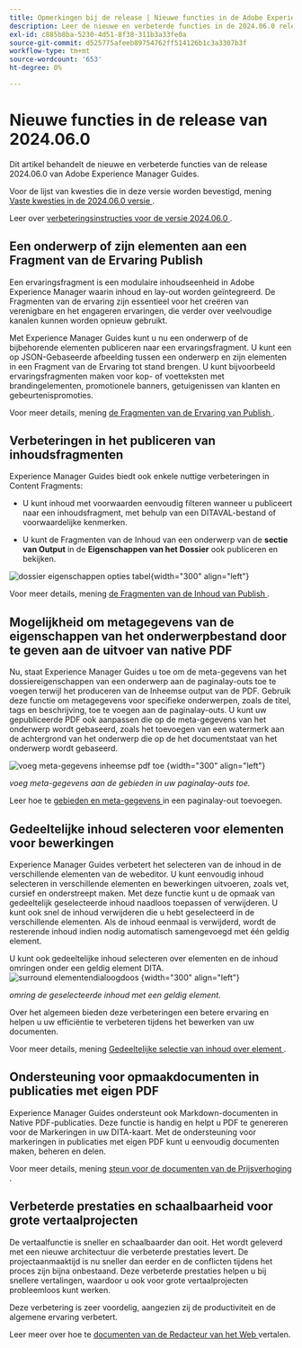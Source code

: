 ```yaml
---
title: Opmerkingen bij de release | Nieuwe functies in de Adobe Experience Manager Guides, release 2024.06.0
description: Leer de nieuwe en verbeterde functies in de 2024.06.0 release van Adobe Experience Manager Guides as a Cloud Service.
exl-id: c885b8ba-5230-4d51-8f38-311b3a33fe0a
source-git-commit: d525775afeeb89754762ff514126b1c3a3307b3f
workflow-type: tm+mt
source-wordcount: '653'
ht-degree: 0%

---
```


# Nieuwe functies in de release van 2024.06.0

Dit artikel behandelt de nieuwe en verbeterde functies van de release 2024.06.0 van Adobe Experience Manager Guides.

Voor de lijst van kwesties die in deze versie worden bevestigd, mening [ Vaste kwesties in de 2024.06.0 versie ](fixed-issues-2024-06-0.md).

Leer over [ verbeteringsinstructies voor de versie 2024.06.0 ](upgrade-instructions-2024-06-0.md).


## Een onderwerp of zijn elementen aan een Fragment van de Ervaring Publish

Een ervaringsfragment is een modulaire inhoudseenheid in Adobe Experience Manager waarin inhoud en lay-out worden geïntegreerd. De Fragmenten van de ervaring zijn essentieel voor het creëren van verenigbare en het engageren ervaringen, die verder over veelvoudige kanalen kunnen worden opnieuw gebruikt.


Met Experience Manager Guides kunt u nu een onderwerp of de bijbehorende elementen publiceren naar een ervaringsfragment. U kunt een op JSON-Gebaseerde afbeelding tussen een onderwerp en zijn elementen in een Fragment van de Ervaring tot stand brengen. U kunt bijvoorbeeld ervaringsfragmenten maken voor kop- of voetteksten met brandingelementen, promotionele banners, getuigenissen van klanten en gebeurtenispromoties.




Voor meer details, mening [ de Fragmenten van de Ervaring van Publish ](../user-guide/publish-experience-fragment.md).


## Verbeteringen in het publiceren van inhoudsfragmenten

Experience Manager Guides biedt ook enkele nuttige verbeteringen in Content Fragments:

- U kunt inhoud met voorwaarden eenvoudig filteren wanneer u publiceert naar een inhoudsfragment, met behulp van een DITAVAL-bestand of voorwaardelijke kenmerken.

- U kunt de Fragmenten van de Inhoud van een onderwerp van de **sectie van Output** in de **Eigenschappen van het Dossier** ook publiceren en bekijken.

![ dossier eigenschappen opties tabel ](./assets/file-properties-outputs-tab.png){width="300" align="left"}

Voor meer details, mening [ de Fragmenten van de Inhoud van Publish ](../user-guide/publish-content-fragment.md).


## Mogelijkheid om metagegevens van de eigenschappen van het onderwerpbestand door te geven aan de uitvoer van native PDF

Nu, staat Experience Manager Guides u toe om de meta-gegevens van het dossiereigenschappen van een onderwerp aan de paginalay-outs toe te voegen terwijl het produceren van de Inheemse output van de PDF. Gebruik deze functie om metagegevens voor specifieke onderwerpen, zoals de titel, tags en beschrijving, toe te voegen aan de paginalay-outs. U kunt uw gepubliceerde PDF ook aanpassen die op de meta-gegevens van het onderwerp wordt gebaseerd, zoals het toevoegen van een watermerk aan de achtergrond van het onderwerp die op de het documentstaat van het onderwerp wordt gebaseerd.

![ voeg meta-gegevens inheemse pdf ](./assets/add-metadata-native-pdf.png) toe {width="300" align="left"}

*voeg meta-gegevens aan de gebieden in uw paginalay-outs toe.*

Leer hoe te [ gebieden en meta-gegevens ](../native-pdf/design-page-layout.md#add-fields-metadata) in een paginalay-out toevoegen.

## Gedeeltelijke inhoud selecteren voor elementen voor bewerkingen

Experience Manager Guides verbetert het selecteren van de inhoud in de verschillende elementen van de webeditor. U kunt eenvoudig inhoud selecteren in verschillende elementen en bewerkingen uitvoeren, zoals vet, cursief en onderstreept maken. Met deze functie kunt u de opmaak van gedeeltelijk geselecteerde inhoud naadloos toepassen of verwijderen. U kunt ook snel de inhoud verwijderen die u hebt geselecteerd in de verschillende elementen. Als de inhoud eenmaal is verwijderd, wordt de resterende inhoud indien nodig automatisch samengevoegd met één geldig element.

U kunt ook gedeeltelijke inhoud selecteren over elementen en de inhoud omringen onder een geldig element DITA.
![ surround elementendialoogdoos ](./assets/surround-element.png) {width="300" align="left"}

*omring de geselecteerde inhoud met een geldig element.*

Over het algemeen bieden deze verbeteringen een betere ervaring en helpen u uw efficiëntie te verbeteren tijdens het bewerken van uw documenten.

Voor meer details, mening [ Gedeeltelijke selectie van inhoud over element ](../user-guide/web-editor-edit-topics.md#partial-selection-of-content-across-elements).

## Ondersteuning voor opmaakdocumenten in publicaties met eigen PDF

Experience Manager Guides ondersteunt ook Markdown-documenten in Native PDF-publicaties. Deze functie is handig en helpt u PDF te genereren voor de Markeringen in uw DITA-kaart. Met de ondersteuning voor markeringen in publicaties met eigen PDF kunt u eenvoudig documenten maken, beheren en delen.

Voor meer details, mening [ steun voor de documenten van de Prijsverhoging ](../web-editor/native-pdf-web-editor.md#support-for-markdown-documents).


## Verbeterde prestaties en schaalbaarheid voor grote vertaalprojecten

De vertaalfunctie is sneller en schaalbaarder dan ooit. Het wordt geleverd met een nieuwe architectuur die verbeterde prestaties levert. De projectaanmaaktijd is nu sneller dan eerder en de conflicten tijdens het proces zijn bijna onbestaand. Deze verbeterde prestaties helpen u bij snellere vertalingen, waardoor u ook voor grote vertaalprojecten probleemloos kunt werken.

Deze verbetering is zeer voordelig, aangezien zij de productiviteit en de algemene ervaring verbetert.

Leer meer over hoe te [ documenten van de Redacteur van het Web ](../user-guide/translate-documents-web-editor.md) vertalen.
